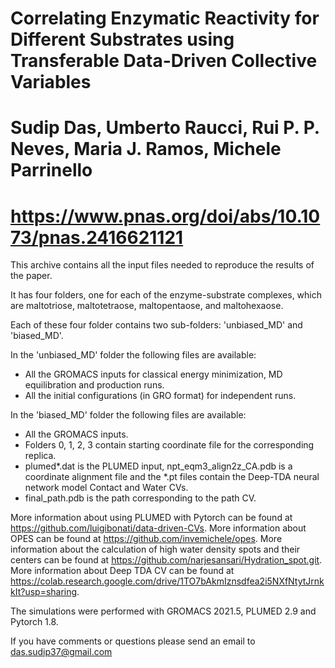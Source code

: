 # Correlating Enzymatic Reactivity for Different Substrates using Transferable Data-Driven Collective Variables

# Sudip Das, Umberto Raucci, Rui P. P. Neves, Maria J. Ramos, Michele Parrinello 

# https://www.pnas.org/doi/abs/10.1073/pnas.2416621121

This archive contains all the input files needed to reproduce the results of the paper.

It has four folders, one for each of the enzyme-substrate complexes, which are maltotriose, maltotetraose, maltopentaose, and maltohexaose.

Each of these four folder contains two sub-folders: 'unbiased_MD' and 'biased_MD'.


In the 'unbiased_MD' folder the following files are available:
- All the GROMACS inputs for classical energy minimization, MD equilibration and production runs.
- All the initial configurations (in GRO format) for independent runs.


In the 'biased_MD' folder the following files are available:
- All the GROMACS inputs.
- Folders 0, 1, 2, 3 contain starting coordinate file for the corresponding replica.
- plumed*.dat is the PLUMED input, npt_eqm3_align2z_CA.pdb is a coordinate alignment file and the *.pt files contain the Deep-TDA neural network model Contact and Water CVs.
- final_path.pdb is the path corresponding to the path CV.



More information about using PLUMED with Pytorch can be found at https://github.com/luigibonati/data-driven-CVs.
More information about OPES can be found at https://github.com/invemichele/opes.
More information about the calculation of high water density spots and their centers can be found at https://github.com/narjesansari/Hydration_spot.git.
More information about Deep TDA CV can be found at https://colab.research.google.com/drive/1TO7bAkmIznsdfea2i5NXfNtytJrnkkIt?usp=sharing.

The simulations were performed with GROMACS 2021.5, PLUMED 2.9 and Pytorch 1.8. 


If you have comments or questions please send an email to das.sudip37@gmail.com
